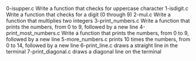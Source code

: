 0-isupper.c Write a function that checks for uppercase character
1-isdigit.c Write a function that checks for a digit (0 through 9)
2-mul.c Write a function that multiplies two integers
3-print_numbers.c Write a function that prints the numbers, from 0 to 9, followed by a new line
4-print_most_numbers.c Write a function that prints the numbers, from 0 to 9, followed by a new line
5-more_numbers.c prints 10 times the numbers, from 0 to 14, followed by a new line
6-print_line.c  draws a straight line in the terminal
7-print_diagonal.c draws a diagonal line on the terminal
